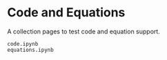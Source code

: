 # Code and Equations

A collection pages to test code and equation support.

```{toctree}
code.ipynb
equations.ipynb
```

